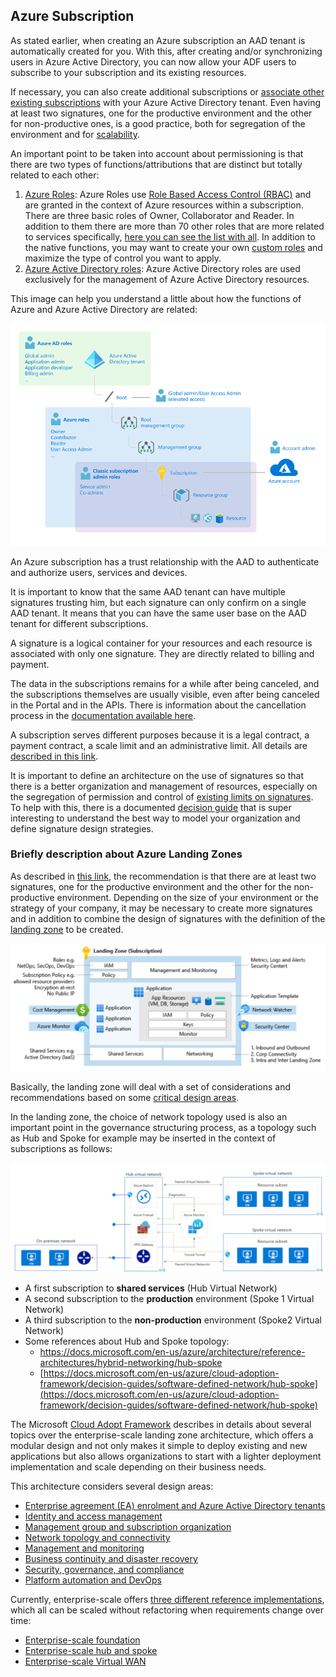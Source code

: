 ## Azure Subscription

As stated earlier, when creating an Azure subscription an AAD tenant is automatically created for you. With this, after creating and/or synchronizing users in Azure Active Directory, you can now allow your ADF users to subscribe to your subscription and its existing resources.

If necessary, you can also create additional subscriptions or [associate other existing subscriptions](https://docs.microsoft.com/en-us/azure/active-directory/fundamentals/active-directory-how-subscriptions-associated-directory) with your Azure Active Directory tenant. Even having at least two signatures, one for the productive environment and the other for non-productive ones, is a good practice, both for segregation of the environment and for [scalability](https://docs.microsoft.com/en-us/azure/cloud-adoption-framework/ready/azure-best-practices/scale-subscriptions).

An important point to be taken into account about permissioning is that there are two types of functions/attributions that are distinct but totally related to each other:

1. [Azure Roles](https://docs.microsoft.com/en-us/azure/role-based-access-control/rbac-and-directory-admin-roles#azure-roles): Azure Roles use [Role Based Access Control (RBAC)](https://docs.microsoft.com/en-us/azure/role-based-access-control/overview) and are granted in the context of Azure resources within a subscription. There are three basic roles of Owner, Collaborator and Reader. In addition to them there are more than 70 other roles that are more related to services specifically, [here you can see the list with all](https://docs.microsoft.com/en-us/azure/role-based-access-control/built-in-roles). In addition to the native functions, you may want to create your own [custom roles](https://docs.microsoft.com/en-us/azure/role-based-access-control/custom-roles) and maximize the type of control you want to apply.
2. [Azure Active Directory roles](https://docs.microsoft.com/en-us/azure/role-based-access-control/rbac-and-directory-admin-roles#azure-ad-roles): Azure Active Directory roles are used exclusively for the management of Azure Active Directory resources.

This image can help you understand a little about how the functions of Azure and Azure Active Directory are related:

![ad-rbac-roles](../images/ad-rbac-roles.png)

An Azure subscription has a trust relationship with the AAD to authenticate and authorize users, services and devices.

It is important to know that the same AAD tenant can have multiple signatures trusting him, but each signature can only confirm on a single AAD tenant. It means that you can have the same user base on the AAD tenant for different subscriptions.

A signature is a logical container for your resources and each resource is associated with only one signature. They are directly related to billing and payment.

The data in the subscriptions remains for a while after being canceled, and the subscriptions themselves are usually visible, even after being canceled in the Portal and in the APIs. There is information about the cancellation process in the [documentation available here](https://docs.microsoft.com/en-us/azure/cost-management-billing/manage/cancel-azure-subscription).

A subscription serves different purposes because it is a legal contract, a payment contract, a scale limit and an administrative limit. All details are [described in this link](https://docs.microsoft.com/en-us/azure/cloud-adoption-framework/ready/considerations/fundamental-concepts#azure-subscription-purposes).

It is important to define an architecture on the use of signatures so that there is a better organization and management of resources, especially on the segregation of permission and control of [existing limits on signatures](https://docs.microsoft.com/en-us/azure/azure-resource-manager/management/azure-subscription-service-limits). To help with this, there is a documented [decision guide](https://docs.microsoft.com/en-us/azure/cloud-adoption-framework/decision-guides/subscriptions/) that is super interesting to understand the best way to model your organization and define signature design strategies.

### Briefly description about Azure Landing Zones

As described in [this link](https://docs.microsoft.com/en-us/azure/cloud-adoption-framework/ready/azure-best-practices/initial-subscriptions), the recommendation is that there are at least two signatures, one for the productive environment and the other for the non-productive environment. Depending on the size of your environment or the strategy of your company, it may be necessary to create more signatures and in addition to combine the design of signatures with the definition of the [landing zone](https://docs.microsoft.com/en-us/azure/cloud-adoption-framework/ready/landing-zone/) to be created.

![landing-zone](../images/landing-zone.png)

Basically, the landing zone will deal with a set of considerations and recommendations based on some [critical design areas](https://docs.microsoft.com/en-us/azure/cloud-adoption-framework/ready/enterprise-scale/design-guidelines#critical-design-areas).

In the landing zone, the choice of network topology used is also an important point in the governance structuring process, as a topology such as Hub and Spoke for example may be inserted in the context of subscriptions as follows:

![hub-spoke](../images/hub-spoke.png)

* A first subscription to **shared services** (Hub Virtual Network)
* A second subscription to the **production** environment (Spoke 1 Virtual Network)
* A third subscription to the **non-production** environment (Spoke2 Virtual Network)
* Some references about Hub and Spoke topology:
  - [https://docs.microsoft.com/en-us/azure/architecture/reference-architectures/hybrid-networking/hub-spoke ](https://docs.microsoft.com/en-us/azure/architecture/reference-architectures/hybrid-networking/hub-spoke )
  - [https://docs.microsoft.com/en-us/azure/cloud-adoption-framework/decision-guides/software-defined-network/hub-spoke](https://docs.microsoft.com/en-us/azure/cloud-adoption-framework/decision-guides/software-defined-network/hub-spoke)

The Microsoft [Cloud Adopt Framework](http://aka.ms/caf) describes in details about several topics over the enterprise-scale landing zone architecture, which offers a modular design and not only makes it simple to deploy existing and new applications but also allows organizations to start with a lighter deployment implementation and scale depending on their business needs.

This architecture considers several design areas:

* [Enterprise agreement (EA) enrolment and Azure Active Directory tenants](https://docs.microsoft.com/azure/cloud-adoption-framework/ready/enterprise-scale/enterprise-enrollment-and-azure-ad-tenants/)
* [Identity and access management](https://docs.microsoft.com/azure/cloud-adoption-framework/ready/enterprise-scale/identity-and-access-management/)
* [Management group and subscription organization](https://docs.microsoft.com/azure/cloud-adoption-framework/ready/enterprise-scale/management-group-and-subscription-organization/)
* [Network topology and connectivity](https://docs.microsoft.com/azure/cloud-adoption-framework/ready/enterprise-scale/network-topology-and-connectivity/)
* [Management and monitoring](https://docs.microsoft.com/azure/cloud-adoption-framework/ready/enterprise-scale/management-and-monitoring/)
* [Business continuity and disaster recovery](https://docs.microsoft.com/azure/cloud-adoption-framework/ready/enterprise-scale/business-continuity-and-disaster-recovery/)
* [Security, governance, and compliance](https://docs.microsoft.com/azure/cloud-adoption-framework/ready/enterprise-scale/security-governance-and-compliance)
* [Platform automation and DevOps](https://docs.microsoft.com/en-us/azure/cloud-adoption-framework/ready/enterprise-scale/platform-automation-and-devops)

Currently, enterprise-scale offers [three different reference implementations](https://docs.microsoft.com/en-us/azure/cloud-adoption-framework/ready/enterprise-scale/implementation), which all can be scaled without refactoring when requirements change over time:

* [Enterprise-scale foundation](https://github.com/Azure/Enterprise-Scale/blob/main/docs/reference/wingtip/README.md)
* [Enterprise-scale hub and spoke](https://github.com/Azure/Enterprise-Scale/blob/main/docs/reference/adventureworks/README.md)
* [Enterprise-scale Virtual WAN](https://github.com/Azure/Enterprise-Scale/blob/main/docs/reference/contoso/Readme.md)




